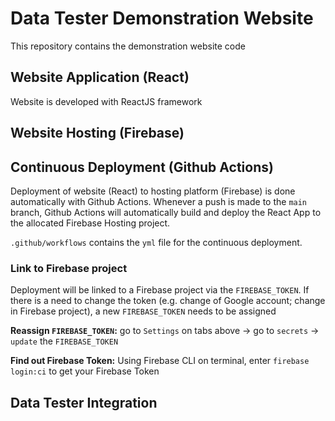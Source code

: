 # Data Tester Demonstration Website 
This repository contains the demonstration website code

## Website Application (React)
Website is developed with ReactJS framework

## Website Hosting (Firebase)

## Continuous Deployment (Github Actions)
Deployment of website (React) to hosting platform (Firebase) is done automatically with Github Actions. Whenever a push is made to the `main` branch, Github Actions will automatically build and deploy the React App to the allocated Firebase Hosting project.

`.github/workflows` contains the `yml` file for the continuous deployment.

### Link to Firebase project
Deployment will be linked to a Firebase project via the `FIREBASE_TOKEN`. If there is a need to change the token (e.g. change of Google account; change in Firebase project), a new `FIREBASE_TOKEN` needs to be assigned

**Reassign `FIREBASE_TOKEN`:** go to `Settings` on tabs above -> go to `secrets` -> `update` the  `FIREBASE_TOKEN`

**Find out Firebase Token:** Using Firebase CLI on terminal, enter `firebase login:ci` to get your Firebase Token




## Data Tester Integration


